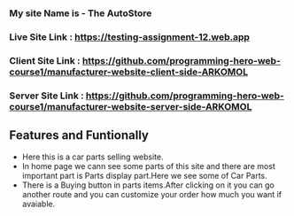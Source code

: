 ### My site Name is - The AutoStore

### Live Site Link : https://testing-assignment-12.web.app
### Client Site Link : https://github.com/programming-hero-web-course1/manufacturer-website-client-side-ARKOMOL
### Server Site Link : https://github.com/programming-hero-web-course1/manufacturer-website-server-side-ARKOMOL

## Features and Funtionally
- Here this is a car parts selling website.
- In home page we cann see some parts of this site and there are most important part is Parts display part.Here we see some of Car Parts.
- There is a Buying button in parts items.After clicking on it you can go another route and you can customize your order how much you want if avaiable.
